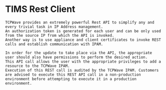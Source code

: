 # TIMS Rest Client

  	TCPWave provides an extremely powerful Rest API to simplify any and every trivial task in IP Address management.
  	An authorization token is generated for each user and can be only used from the source IP from which the API is invoked.
  	Another way is to use appliance and client certificates to invoke REST calls and establish communication with IPAM.
  
  	In order for the update to take place via the API, the appropriate user should also have permissions to perform the desired action.
  	This API call allows the user with the appropriate privileges to add a resource to the TCPWave IPAM.
  	Execution of this REST call is audited by the TCPWave IPAM. Customers are advised to execute this REST API call in a non-production 	environment before attempting to execute it in a production environment.


